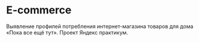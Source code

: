 # E-commerce
Выявление профилей потребления интернет-магазина товаров для дома «Пока все ещё тут». Проект Яндекс практикум.
